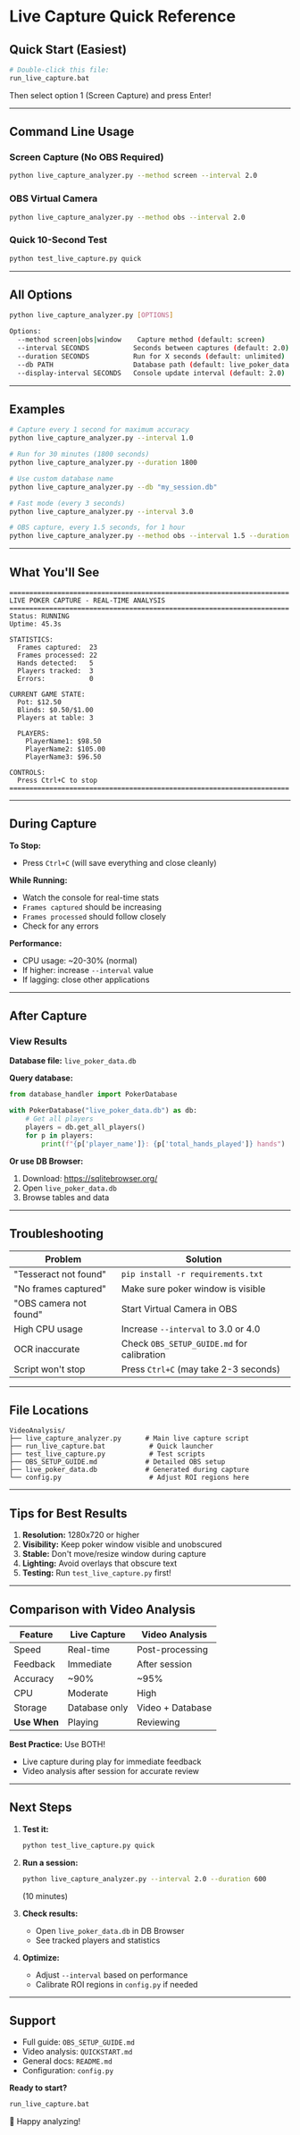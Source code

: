 # Live Capture Quick Reference

## Quick Start (Easiest)

```bash
# Double-click this file:
run_live_capture.bat
```

Then select option 1 (Screen Capture) and press Enter!

---

## Command Line Usage

### Screen Capture (No OBS Required)
```bash
python live_capture_analyzer.py --method screen --interval 2.0
```

### OBS Virtual Camera
```bash
python live_capture_analyzer.py --method obs --interval 2.0
```

### Quick 10-Second Test
```bash
python test_live_capture.py quick
```

---

## All Options

```bash
python live_capture_analyzer.py [OPTIONS]

Options:
  --method screen|obs|window    Capture method (default: screen)
  --interval SECONDS           Seconds between captures (default: 2.0)
  --duration SECONDS           Run for X seconds (default: unlimited)
  --db PATH                    Database path (default: live_poker_data.db)
  --display-interval SECONDS   Console update interval (default: 2.0)
```

---

## Examples

```bash
# Capture every 1 second for maximum accuracy
python live_capture_analyzer.py --interval 1.0

# Run for 30 minutes (1800 seconds)
python live_capture_analyzer.py --duration 1800

# Use custom database name
python live_capture_analyzer.py --db "my_session.db"

# Fast mode (every 3 seconds)
python live_capture_analyzer.py --interval 3.0

# OBS capture, every 1.5 seconds, for 1 hour
python live_capture_analyzer.py --method obs --interval 1.5 --duration 3600
```

---

## What You'll See

```
======================================================================
LIVE POKER CAPTURE - REAL-TIME ANALYSIS
======================================================================
Status: RUNNING
Uptime: 45.3s

STATISTICS:
  Frames captured:  23
  Frames processed: 22
  Hands detected:   5
  Players tracked:  3
  Errors:           0

CURRENT GAME STATE:
  Pot: $12.50
  Blinds: $0.50/$1.00
  Players at table: 3

  PLAYERS:
    PlayerName1: $98.50
    PlayerName2: $105.00
    PlayerName3: $96.50

CONTROLS:
  Press Ctrl+C to stop
======================================================================
```

---

## During Capture

**To Stop:**
- Press `Ctrl+C` (will save everything and close cleanly)

**While Running:**
- Watch the console for real-time stats
- `Frames captured` should be increasing
- `Frames processed` should follow closely
- Check for any errors

**Performance:**
- CPU usage: ~20-30% (normal)
- If higher: increase `--interval` value
- If lagging: close other applications

---

## After Capture

### View Results

**Database file:** `live_poker_data.db`

**Query database:**
```python
from database_handler import PokerDatabase

with PokerDatabase("live_poker_data.db") as db:
    # Get all players
    players = db.get_all_players()
    for p in players:
        print(f"{p['player_name']}: {p['total_hands_played']} hands")
```

**Or use DB Browser:**
1. Download: https://sqlitebrowser.org/
2. Open `live_poker_data.db`
3. Browse tables and data

---

## Troubleshooting

| Problem | Solution |
|---------|----------|
| "Tesseract not found" | `pip install -r requirements.txt` |
| "No frames captured" | Make sure poker window is visible |
| "OBS camera not found" | Start Virtual Camera in OBS |
| High CPU usage | Increase `--interval` to 3.0 or 4.0 |
| OCR inaccurate | Check `OBS_SETUP_GUIDE.md` for calibration |
| Script won't stop | Press `Ctrl+C` (may take 2-3 seconds) |

---

## File Locations

```
VideoAnalysis/
├── live_capture_analyzer.py      # Main live capture script
├── run_live_capture.bat           # Quick launcher
├── test_live_capture.py           # Test scripts
├── OBS_SETUP_GUIDE.md            # Detailed OBS setup
├── live_poker_data.db            # Generated during capture
└── config.py                      # Adjust ROI regions here
```

---

## Tips for Best Results

1. **Resolution:** 1280x720 or higher
2. **Visibility:** Keep poker window visible and unobscured
3. **Stable:** Don't move/resize window during capture
4. **Lighting:** Avoid overlays that obscure text
5. **Testing:** Run `test_live_capture.py` first!

---

## Comparison with Video Analysis

| Feature | Live Capture | Video Analysis |
|---------|-------------|----------------|
| Speed | Real-time | Post-processing |
| Feedback | Immediate | After session |
| Accuracy | ~90% | ~95% |
| CPU | Moderate | High |
| Storage | Database only | Video + Database |
| **Use When** | Playing | Reviewing |

**Best Practice:** Use BOTH!
- Live capture during play for immediate feedback
- Video analysis after session for accurate review

---

## Next Steps

1. **Test it:**
   ```bash
   python test_live_capture.py quick
   ```

2. **Run a session:**
   ```bash
   python live_capture_analyzer.py --interval 2.0 --duration 600
   ```
   (10 minutes)

3. **Check results:**
   - Open `live_poker_data.db` in DB Browser
   - See tracked players and statistics

4. **Optimize:**
   - Adjust `--interval` based on performance
   - Calibrate ROI regions in `config.py` if needed

---

## Support

- Full guide: `OBS_SETUP_GUIDE.md`
- Video analysis: `QUICKSTART.md`
- General docs: `README.md`
- Configuration: `config.py`

**Ready to start?**
```bash
run_live_capture.bat
```

🎰 Happy analyzing!
